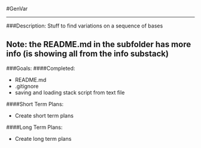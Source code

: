 #GenVar

---
###Description:
Stuff to find variations on a sequence of bases

Note: the README.md in the subfolder has more info (is showing all from the info substack)
---
###Goals:
####Completed:
* README.md
* .gitignore
* saving and loading stack script from text file

####Short Term Plans:
* Create short term plans

####Long Term Plans:
* Create long term plans

